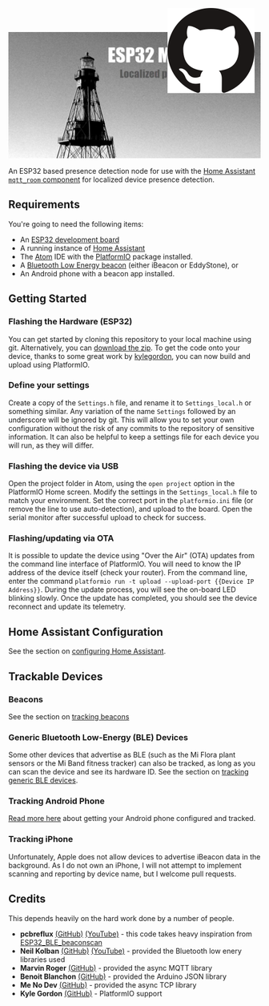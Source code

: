 ![Cover Image](./images/cover.jpg)

<a href="https://github.com/jptrsn/ESP32-mqtt-room" title="View the project on GitHub"><img src="./images/github.svg" style="position:fixed;top:16px;right:25%"></a>
An ESP32 based presence detection node for use with the [Home Assistant](https://www.home-assistant.io/) [`mqtt_room` component](https://www.home-assistant.io/components/sensor.mqtt_room/) for localized device presence detection.


## Requirements
You're going to need the following items:
* An [ESP32 development board](https://www.amazon.ca/gp/product/B07F1GWJ1N/ref=as_li_tl?ie=UTF8&camp=15121&creative=330641&creativeASIN=B07F1GWJ1N&linkCode=as2&tag=ptrsnja-20&linkId=7ccc8364c8a8961ac9053e03efa91268)
* A running instance of [Home Assistant](https://www.homeassistant.io)
* The [Atom](https://ide.atom.io/) IDE with the [PlatformIO](https://docs.platformio.org/en/latest/ide/atom.html) package installed.
* A [Bluetooth Low Energy beacon](https://www.amazon.ca/gp/product/B07S3DQM6N/ref=as_li_tl?ie=UTF8&camp=15121&creative=330641&creativeASIN=B07S3DQM6N&linkCode=as2&tag=ptrsnja-20&linkId=2f55c80199c88db853bd583182384f50) (either iBeacon or EddyStone), or
* An Android phone with a beacon app installed.

## Getting Started

### Flashing the Hardware (ESP32)
You can get started by cloning this repository to your local machine using git. Alternatively, you can [download the zip](https://github.com/jptrsn/ESP32-mqtt-room/archive/master.zip). To get the code onto your device, thanks to some great work by [kylegordon](https://github.com/kylegordon), you can now build and upload using PlatformIO.

### Define your settings
Create a copy of the `Settings.h` file, and rename it to `Settings_local.h` or something similar. Any variation of the name `Settings` followed by an underscore will be ignored by git. This will allow you to set your own configuration without the risk of any commits to the repository of sensitive information. It can also be helpful to keep a settings file for each device you will run, as they will differ.

### Flashing the device via USB
Open the project folder in Atom, using the `open project` option in the PlatformIO Home screen. Modify the settings in the `Settings_local.h` file to match your environment. Set the correct port in the `platformio.ini` file (or remove the line to use auto-detection), and upload to the board. Open the serial monitor after successful upload to check for success.

### Flashing/updating via OTA
It is possible to update the device using "Over the Air" (OTA) updates from the command line interface of PlatformIO. You will need to know the IP address of the device itself (check your router). From the command line, enter the command `platformio run -t upload --upload-port {{Device IP Address}}`. During the update process, you will see the on-board LED blinking slowly. Once the update has completed, you should see the device reconnect and update its telemetry.

## Home Assistant Configuration
See the section on [configuring Home Assistant](./home_assistant.html).

## Trackable Devices
### Beacons
See the section on [tracking beacons](./beacons.html)

### Generic Bluetooth Low-Energy (BLE) Devices
Some other devices that advertise as BLE (such as the Mi Flora plant sensors or the Mi Band fitness tracker) can also be tracked, as long as you can scan the device and see its hardware ID. See the section on [tracking generic BLE devices](./generic_ble.html).


### Tracking Android Phone
[Read more here](./android.html) about getting your Android phone configured and tracked.

### Tracking iPhone
Unfortunately, Apple does not allow devices to advertise iBeacon data in the background. As I do not own an iPhone, I will not attempt to implement scanning and reporting by device name, but I welcome pull requests.

## Credits
This depends heavily on the hard work done by a number of people.
* **pcbreflux** [(GitHub)](https://github.com/pcbreflux) [(YouTube)](https://www.youtube.com/channel/UCvsMfEoIu_ZdBIgQVcY_AZA) - this code takes heavy inspiration from [ESP32_BLE_beaconscan](https://github.com/pcbreflux/espressif/tree/master/esp32/arduino/sketchbook/ESP32_BLE_beaconscan)
* **Neil Kolban** [(GitHub)](https://github.com/nkolban) [(YouTube)](https://www.youtube.com/channel/UChKn_BlaVrMrhEquPNI6HuQ) - provided the Bluetooth low enery libraries used
* **Marvin Roger** [(GitHub)](https://github.com/marvinroger/async-mqtt-client) - provided the async MQTT library
* **Benoit Blanchon** [(GitHub)](https://github.com/bblanchon/ArduinoJson) - provided the Arduino JSON library
* **Me No Dev** [(GitHub)](https://github.com/me-no-dev/AsyncTCP) - provided the async TCP library
* **Kyle Gordon** [(GitHub)](https://github.com/kylegordon) - PlatformIO support
